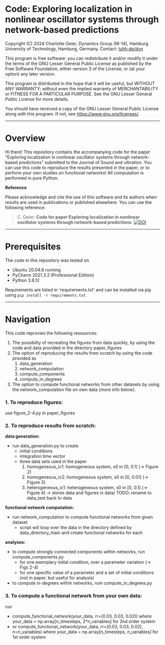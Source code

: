 # Code: Exploring localization in nonlinear oscillator systems through network-based predictions

Copyright (C) 2024  Charlotte Geier, Dynamics Group (M-14),
Hamburg University of Technology, Hamburg, Germany.
Contact:  [tuhh.de/dyn](https://www.tuhh.de/dyn)

This program is free software: you can redistribute it and/or modify
it under the terms of the GNU Lesser General Public License as published by
the Free Software Foundation, either version 3 of the License, or
(at your option) any later version.

This program is distributed in the hope that it will be useful,
but WITHOUT ANY WARRANTY; without even the implied warranty of
MERCHANTABILITY or FITNESS FOR A PARTICULAR PURPOSE.  See the
GNU Lesser General Public License for more details.

You should have received a copy of the GNU Lesser General Public License
along with this program.  If not, see <https://www.gnu.org/licenses/>.

---
# Overview


Hi there! This repository contains the accompanying code for the 
paper "Exploring localization in nonlinear oscillator systems through network-based predictions" submitted to the Journal of Sound and vibration. You can use 
this code to reproduce the results presented in the paper, or to perform 
your own studies on functional networks! 
All computation is performed in pure Python.


**Reference**

Please acknowledge and cite the use of this software and its authors when results are used in publications or published elsewhere. You can use the following reference: 
> C. Geier: **Code for paper Exploring localization in nonlinear oscillator systems through network-based predictions**. [![DOI](https://zenodo.org/badge/DOI/10.5281/zenodo.12611988.svg)](https://doi.org/10.5281/zenodo.12611988)

---
# Prerequisites

The code in this repository was tested on 
- Ubuntu 20.04.6 running 
- PyCharm 2021.3.2 (Professional Edition)
- Python 3.8.12

Requirements are listed in 'requirements.txt' and can be installed via pip 
using `pip install -r requirements.txt`.

---
# Navigation

This code reprovies the following ressources: 
1. The possibilty of recreating the figures from data quickly, by using the 
   code and data provided in the directory paper_figures
2. The option of reproducing the results from scratch by using the code 
   provided as 
   1. data_generation
   2. network_computation
   3. compute_components
   4. compute_in_degrees
3. The option to compute functional networks from other datasets by using 
   the network_computation file on own data (more info below).


### 1. To reproduce figures:
use figure_2-4.py in paper_figures 

### 2. To reproduce results from scratch:
**data generation:**
- run data_generation.py to create
  - initial conditions
  - integration time vector
  - three data sets used in the paper
    1. homogeneous_ic1: homogeneous system, x0 in [0, 0.1] (-> Figure 2)
    2. homogeneous_ic2: homogeneous system, x0 in [0, 0.01] (-> Figure 3)
    3. heterogeneous_ic1: heterogeneous system, x0 in [0, 0.1] (-> Figure 4)
  -> stores data and figures in data/ TODO: rename to data_test back to data
        
**functional network computation:**
- run network_computation to compute functional networks from given dataset
  - script will loop over the data in the directory defined by 
    data_directory_main and create functional networks for each

**analyses:**
- to compute strongly connected components within networks,
  run compute_components.py
  - for one exemplary initial condition, over a parameter variation (-> Figs 
    2-4)
  - for one specific value of a parameter and a set of initial conditions 
    (not in paper, but useful for analysis)
- to compute in-degrees within networks, rum compute_in_degrees.py

### 3. To compute a functional network from your own data:
run 
  - compute_functional_network(your_data, rr=(0.03, 0.03, 0.02))
    where your_data = np.array[n_timesteps, 2*n_variables] for 2nd order system
  - or compute_functional_network(your_data, rr=(0.03, 0.03, 0.02), 
    n=n_variables)
    where your_data = np.array[n_timesteps, n_variables] for 1st order system
  
